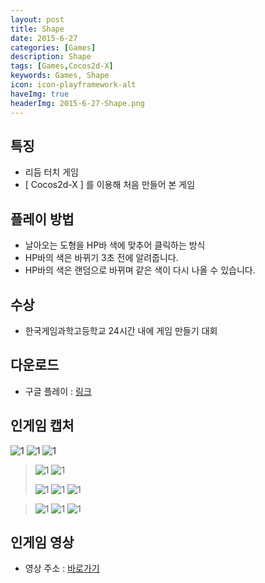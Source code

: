 ```yaml
---
layout: post
title: Shape
date: 2015-6-27
categories: [Games]
description: Shape
tags: [Games,Cocos2d-X]
keywords: Games, Shape
icon: icon-playframework-alt
haveImg: true
headerImg: 2015-6-27-Shape.png
---
```


## 특징
- 리듬 터치 게임
- [ Cocos2d-X ] 를 이용해 처음 만들어 본 게임

## 플레이 방법
- 날아오는 도형을 HP바 색에 맞추어 클릭하는 방식
- HP바의 색은 바뀌기 3초 전에 알려줍니다.
- HP바의 색은 랜덤으로 바뀌며 같은 색이 다시 나올 수 있습니다.

## 수상
- 한국게임과학고등학교 24시간 내에 게임 만들기 대회

## 다운로드
- 구글 플레이 : [링크](https://play.google.com/store/apps/details?id=com.threekb.shape&hl=ko)

## 인게임 캡처
![1](https://lh3.googleusercontent.com/gd4sAGgkpi2BZ9RC9qYrjAFlwQxadPQZkih_hWjBX8TUxrQ67B2fYsDPznXJ44UiYd0=h900-rw)
![1](https://lh3.googleusercontent.com/vI4TLkELZQPH8KM2-1IcTbAYgwPddFybEhaxgDZ-mca-Lz07Ir4bvrPESmmcg7hUGpq3=h900-rw)
![1](https://lh3.googleusercontent.com/YI9zcM08FizKWrS2C4TB7-IyZX2AOIcA15oU0seeOCQmkKkUdgPek8I6pFv-yBjceg=h900-rw)
> ![1](http://postfiles12.naver.net/20150627_251/kyechan99_1435411920029p7Iz1_PNG/2.PNG?type=w1)
> ![1](http://postfiles11.naver.net/20150627_266/kyechan99_1435411920196NO0zf_PNG/3.PNG?type=w1)
>
> ![1](http://postfiles14.naver.net/20150627_141/kyechan99_1435412340511mTgfd_JPEG/7.png?type=w1)
> ![1](http://postfiles15.naver.net/20150627_142/kyechan99_1435412303736f3jAd_JPEG/2.png?type=w1)
> ![1](http://postfiles6.naver.net/20150627_277/kyechan99_1435412313204tuD5h_JPEG/3.png?type=w1)

> ![1](http://postfiles11.naver.net/20150627_90/kyechan99_14354123196176N7No_JPEG/4.png?type=w1)
> ![1](http://postfiles16.naver.net/20150627_95/kyechan99_1435412326667KPxpR_JPEG/5.png?type=w1)
> ![1](http://postfiles15.naver.net/20150627_190/kyechan99_1435412333960rXNF7_JPEG/6.png?type=w1)

## 인게임 영상
 - 영상 주소 : [바로가기](http://blog.naver.com/kyechan99/220406377159)
